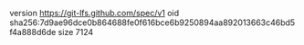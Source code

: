 version https://git-lfs.github.com/spec/v1
oid sha256:7d9ae96dce0b864688fe0f616bce6b9250894aa892013663c46bd5f4a888d6de
size 7124
